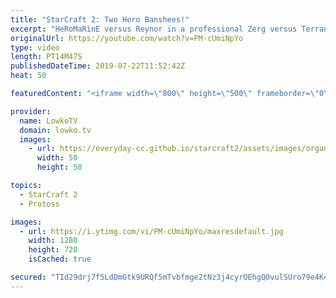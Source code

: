 ```yaml
---
title: "StarCraft 2: Two Hero Banshees!"
excerpt: "HeRoMaRinE versus Reynor in a professional Zerg versus Terran in StarCraft 2. Big Gabe gets an advantage in the early game, but facing off against Reynor is not an easy task as he is known to defend with minimal defences and relentless counter attacks.  Get more videos & support my work: http://www.patreon.com/lowkotv"
originalUrl: https://youtube.com/watch?v=PM-cUmiNpYo
type: video
length: PT14M47S
publishedDateTime: 2019-07-22T11:52:42Z
heat: 50

featuredContent: "<iframe width=\"800\" height=\"500\" frameborder=\"0\" src=\"https://www.youtube.com/embed/PM-cUmiNpYo\" allow=\"accelerometer; autoplay; encrypted-media; gyroscope; picture-in-picture\" allowfullscreen></iframe>"

provider:
  name: LowkoTV
  domain: lowko.tv
  images:
    - url: https://everyday-cc.github.io/starcraft2/assets/images/organizations/lowko.tv-50x50.jpg
      width: 50
      height: 50

topics:
  - StarCraft 2
  - Protoss

images:
  - url: https://i.ytimg.com/vi/PM-cUmiNpYo/maxresdefault.jpg
    width: 1280
    height: 720
    isCached: true

secured: "TId29drj7f5LdDmGtk9URQf5mTvbfmge2tNz3j4cyrOEhgQ0vulSUro79e4K49ogzWaUVuz7ggUjcfHVxg2V7R8g7bZG5y6ll6typsGqmC69QtAEs9jkYqgnEodgq4tJ1y0BbOcxIfZxoMQRGDNhwtswsWsA03gGQGPMqZBgJqEhSmRTToFR5JwY1ThU/UhWxSyUXL+3AUSvKrZ2KD/Z3yoolUONOX6lgO7lJydedPxVTYjBd3puyZJeKks7qHCeKDNDQhUalGEa+LJZC2a5dgwUc8FsEerTYG1/dI8dpEe38M9f9r1SMqM8cZf7v15EsG2UuMracnl4cCBmkmx6u22MGAvmQ2IpVCSB/WTqfxrprwtUWEVOVKunV1zW8jXKUdhuQBAVB5HUdGFowUewNZ667l5H+AyIaWR2zAtY/jg=;WOiCtDXvhQ5H8QIbLuhrLw=="
---
```


